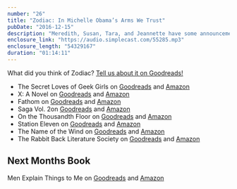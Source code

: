 ```yaml
---
number: "26"
title: "Zodiac: In Michelle Obama’s Arms We Trust"
pubDate: "2016-12-15"
description: "Meredith, Susan, Tara, and Jeannette have some announcements - some sad, some happy - including a NEW reading challenge for the new year! We also wrap up 2016 with favorite topics, topics we missed, and which Eclectic Readers books we loved most this year. And the stars align for our last book of the year, Romina Russell's Zodiac."
enclosure_link: "https://audio.simplecast.com/55285.mp3"
enclosure_length: "54329167"
duration: "01:14:11"
---
```

What did you think of Zodiac? [Tell us about it on Goodreads!](https://www.goodreads.com/topic/show/18340886)

- The Secret Loves of Geek Girls on [Goodreads](https://www.goodreads.com/book/show/26094420-the-secret-loves-of-geek-girls) and [Amazon](https://www.amazon.com/Secret-Loves-Geek-Girls-Expanded-ebook)
- X: A Novel on [Goodreads](https://www.goodreads.com/book/show/31340855-x) and [Amazon](https://www.amazon.com/gp/product/153184667X)
- Fathom on [Goodreads](https://www.goodreads.com/book/show/1137217.Fathom) and [Amazon](https://www.amazon.com/gp/product/0765318407)
- Saga Vol. 2on [Goodreads](https://www.amazon.com/gp/product/0765318407) and [Amazon](https://www.amazon.com/gp/product/1607066920)
- On the Thousandth Floor on [Goodreads](https://www.goodreads.com/book/show/24921954-the-thousandth-floor) and [Amazon](https://www.amazon.com/gp/product/B019C3S97Q)
- Station Eleven on [Goodreads](https://www.goodreads.com/book/show/20170404-station-eleven) and [Amazon](http://a.co/hEviQ28)
- The Name of the Wind on [Goodreads](https://www.goodreads.com/book/show/186074.The_Name_of_the_Wind) and [Amazon](https://www.amazon.com/Name-Wind-Kingkiller-Chronicles-Day/dp/075640407X)
- The Rabbit Back Literature Society on [Goodreads](https://www.goodreads.com/book/show/18367594-the-rabbit-back-literature-society) and [Amazon](http://www.amazon.com/Rabbit-Back-Literature-Society-ebook/dp/B00LDR859C)

## Next Months Book
Men Explain Things to Me on [Goodreads](https://www.goodreads.com/book/show/25372801-all-the-birds-in-the-sky) and [Amazon](https://www.amazon.com/All-Birds-Charlie-Jane-Anders/dp/0765379945)
